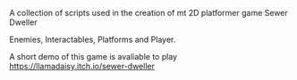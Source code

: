 A collection of scripts used in the creation of mt 2D platformer game Sewer Dweller

Enemies, Interactables, Platforms and Player. 

A short demo of this game is avaliable to play https://llamadaisy.itch.io/sewer-dweller

